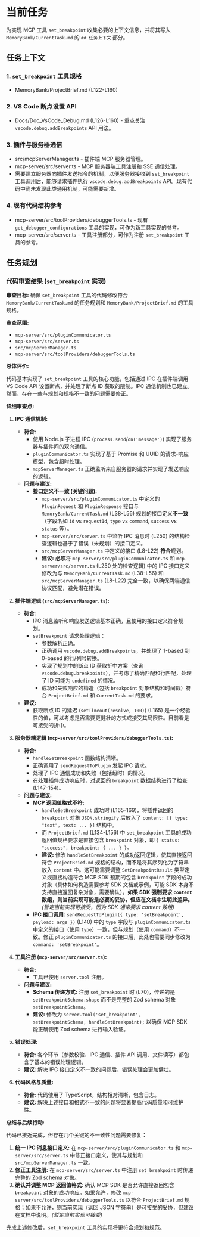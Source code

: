 # 当前任务

为实现 MCP 工具 `set_breakpoint` 收集必要的上下文信息，并将其写入 `MemoryBank/CurrentTask.md` 的 `## 任务上下文` 部分。

## 任务上下文

### 1. `set_breakpoint` 工具规格
- MemoryBank/ProjectBrief.md (L122-L160)

### 2. VS Code 断点设置 API
- Docs/Doc_VsCode_Debug.md (L126-L160) - 重点关注 `vscode.debug.addBreakpoints` API 用法。

### 3. 插件与服务器通信
- src/mcpServerManager.ts - 插件端 MCP 服务器管理。
- mcp-server/src/server.ts - MCP 服务器端工具注册和 SSE 通信处理。
- 需要建立服务器向插件发送指令的机制，以便服务器接收到 `set_breakpoint` 工具调用后，能够请求插件执行 `vscode.debug.addBreakpoints` API。现有代码中尚未发现此类通用机制，可能需要新增。

### 4. 现有代码结构参考
- mcp-server/src/toolProviders/debuggerTools.ts - 现有 `get_debugger_configurations` 工具的实现，可作为新工具实现的参考。
- mcp-server/src/server.ts - 工具注册部分，可作为注册 `set_breakpoint` 工具的参考。

## 任务规划

### 代码审查结果 (`set_breakpoint` 实现)

**审查目标:** 确保 `set_breakpoint` 工具的代码修改符合 `MemoryBank/CurrentTask.md` 的任务规划和 `MemoryBank/ProjectBrief.md` 的工具规格。

**审查范围:**
*   `mcp-server/src/pluginCommunicator.ts`
*   `mcp-server/src/server.ts`
*   `src/mcpServerManager.ts`
*   `mcp-server/src/toolProviders/debuggerTools.ts`

**总体评价:**

代码基本实现了 `set_breakpoint` 工具的核心功能，包括通过 IPC 在插件端调用 VS Code API 设置断点，并处理了断点 ID 获取的限制。IPC 通信机制也已建立。然而，存在一些与规划和规格不一致的问题需要修正。

**详细审查点:**

1.  **IPC 通信机制:**
    *   **符合:**
        *   使用 Node.js 子进程 IPC (`process.send`/`on('message')`) 实现了服务器与插件间的双向通信。
        *   `pluginCommunicator.ts` 实现了基于 Promise 和 UUID 的请求-响应模型，包含超时处理。
        *   `mcpServerManager.ts` 正确监听来自服务器的请求并实现了发送响应的逻辑。
    *   **问题与建议:**
        *   **接口定义不一致 (关键问题):**
            *   `mcp-server/src/pluginCommunicator.ts` 中定义的 `PluginRequest` 和 `PluginResponse` 接口与 `MemoryBank/CurrentTask.md` (L38-L56) 规划的接口定义**不一致**（字段名如 `id` vs `requestId`, `type` vs `command`, `success` vs `status` 等）。
            *   `mcp-server/src/server.ts` 中监听 IPC 消息时 (L250) 的结构检查逻辑也基于了错误（未规划）的接口定义。
            *   `src/mcpServerManager.ts` 中定义的接口 (L8-L22) **符合**规划。
            *   **建议:** **必须**将 `mcp-server/src/pluginCommunicator.ts` 和 `mcp-server/src/server.ts` (L250 处的检查逻辑) 中的 IPC 接口定义修改为与 `MemoryBank/CurrentTask.md` (L38-L56) 和 `src/mcpServerManager.ts` (L8-L22) 完全一致，以确保两端通信协议匹配，避免潜在错误。

2.  **插件端逻辑 (`src/mcpServerManager.ts`):**
    *   **符合:**
        *   IPC 消息监听和响应发送逻辑基本正确，且使用的接口定义符合规划。
        *   `setBreakpoint` 请求处理逻辑：
            *   参数解析正确。
            *   正确调用 `vscode.debug.addBreakpoints`，并处理了 1-based 到 0-based 的行/列号转换。
            *   实现了规划中的断点 ID 获取折中方案（查询 `vscode.debug.breakpoints`），并考虑了精确匹配和行匹配，处理了 ID 可能为 `undefined` 的情况。
            *   成功和失败响应的构造（包括 `breakpoint` 对象结构和时间戳）符合 `ProjectBrief.md` 和 `CurrentTask.md` 的要求。
    *   **建议:**
        *   获取断点 ID 的延迟 (`setTimeout(resolve, 100)`) (L165) 是一个经验性的值，可以考虑是否需要更健壮的方式或接受其局限性。目前看是可接受的折中。

3.  **服务器端逻辑 (`mcp-server/src/toolProviders/debuggerTools.ts`):**
    *   **符合:**
        *   `handleSetBreakpoint` 函数结构清晰。
        *   正确调用了 `sendRequestToPlugin` 发起 IPC 请求。
        *   处理了 IPC 通信成功和失败（包括超时）的情况。
        *   在处理插件成功响应时，对返回的 `breakpoint` 数据结构进行了检查 (L147-154)。
    *   **问题与建议:**
        *   **MCP 返回值格式不符:**
            *   `handleSetBreakpoint` 成功时 (L165-169)，将插件返回的 `breakpoint` 对象 `JSON.stringify` 后放入了 `content: [{ type: "text", text: ... }]` 结构中。
            *   而 `ProjectBrief.md` (L134-L156) 中 `set_breakpoint` 工具的成功返回值规格要求是直接包含 `breakpoint` 对象，即 `{ status: "success", breakpoint: { ... } }`。
            *   **建议:** 修改 `handleSetBreakpoint` 的成功返回逻辑，使其直接返回符合 `ProjectBrief.md` 规格的结构，而不是将其序列化为字符串放入 `content` 中。这可能需要调整 `SetBreakpointResult` 类型定义或直接构造符合 MCP SDK 预期的包含 `breakpoint` 字段的成功对象（具体如何构造需要参考 SDK 文档或示例，可能 SDK 本身不支持直接返回复杂对象，需要确认）。**如果 SDK 强制要求 `content` 数组，则当前实现可能是必要的妥协，但应在文档中注明此差异。** *(暂定当前实现可接受，因为 SDK 通常要求 content 数组)*
        *   **IPC 接口调用:** `sendRequestToPlugin({ type: 'setBreakpoint', payload: args })` (L140) 中的 `type` 字段与 `pluginCommunicator.ts` 中定义的接口（使用 `type`）一致，但与规划（使用 `command`）不一致。修正 `pluginCommunicator.ts` 的接口后，此处也需要同步修改为 `command: 'setBreakpoint'`。

4.  **工具注册 (`mcp-server/src/server.ts`):**
    *   **符合:**
        *   工具已使用 `server.tool` 注册。
    *   **问题与建议:**
        *   **Schema 传递方式:** 注册 `set_breakpoint` 时 (L70)，传递的是 `setBreakpointSchema.shape` 而不是完整的 Zod schema 对象 `setBreakpointSchema`。
        *   **建议:** 修改为 `server.tool('set_breakpoint', setBreakpointSchema, handleSetBreakpoint);` 以确保 MCP SDK 能正确使用 Zod schema 进行输入验证。

5.  **错误处理:**
    *   **符合:** 各个环节（参数校验、IPC 通信、插件 API 调用、文件读写）都包含了基本的错误处理逻辑。
    *   **建议:** 解决 IPC 接口定义不一致的问题后，错误处理会更加健壮。

6.  **代码风格与质量:**
    *   **符合:** 代码使用了 TypeScript，结构相对清晰，包含日志。
    *   **建议:** 解决上述接口和格式不一致的问题将显著提高代码质量和可维护性。

**总结与后续行动:**

代码已接近完成，但存在几个关键的不一致性问题需要修复：

1.  **统一 IPC 消息接口定义:** 在 `mcp-server/src/pluginCommunicator.ts` 和 `mcp-server/src/server.ts` 中修正接口定义，使其与规划和 `src/mcpServerManager.ts` 一致。
2.  **修正工具注册:** 在 `mcp-server/src/server.ts` 中注册 `set_breakpoint` 时传递完整的 Zod schema 对象。
3.  **确认并调整 MCP 返回值格式:** 确认 MCP SDK 是否允许直接返回包含 `breakpoint` 对象的成功响应。如果允许，修改 `mcp-server/src/toolProviders/debuggerTools.ts` 以符合 `ProjectBrief.md` 规格；如果不允许，则当前实现（返回 JSON 字符串）是可接受的妥协，但建议在文档中说明。*(暂定当前实现可接受)*

完成上述修改后，`set_breakpoint` 工具的实现将更符合规划和规范。